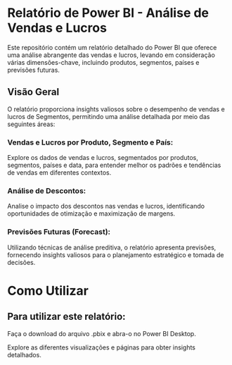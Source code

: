 # Relatório de Power BI - Análise de Vendas e Lucros

Este repositório contém um relatório detalhado do Power BI que oferece uma análise abrangente das vendas e lucros, levando em consideração várias dimensões-chave, incluindo produtos, segmentos, países e previsões futuras.

## Visão Geral

O relatório proporciona insights valiosos sobre o desempenho de vendas e lucros de Segmentos, permitindo uma análise detalhada por meio das seguintes áreas:

### Vendas e Lucros por Produto, Segmento e País: 
Explore os dados de vendas e lucros, segmentados por produtos, segmentos, países e data, para entender melhor os padrões e tendências de vendas em diferentes contextos.

### Análise de Descontos: 
Analise o impacto dos descontos nas vendas e lucros, identificando oportunidades de otimização e maximização de margens.

### Previsões Futuras (Forecast): 
Utilizando técnicas de análise preditiva, o relatório apresenta previsões, fornecendo insights valiosos para o planejamento estratégico e tomada de decisões.

# Como Utilizar
## Para utilizar este relatório:

Faça o download do arquivo .pbix e abra-o no Power BI Desktop.

Explore as diferentes visualizações e páginas para obter insights detalhados.
